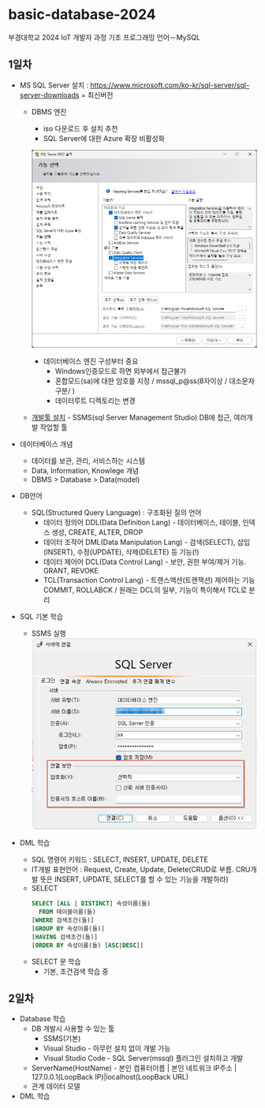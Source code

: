 # basic-database-2024
부경대학교 2024 IoT 개발자 과정 기초 프로그래밍 언어－MySQL


## 1일차
-  MS SQL Server 설치 : https://www.microsoft.com/ko-kr/sql-server/sql-server-downloads = 최신버전
    - DBMS 엔진 
        - iso 다운로드 후 설치 추천
        - SQL Server에 대한 Azure 확장 비활성화

        ![기능선택](https://raw.githubusercontent.com/YooChangWoo/basic-database-2024/main/images/db001.png)

        - 데이터베이스 엔진 구성부터 중요
            - Windows인증모드로 하면 외부에서 접근불가
            - 혼합모드(sa)에 대한 암호를 지정 / mssql_p@ss(8자이상 / 대소문자 구분/ )
            - 데이터루트 디렉토리는 변경
    - [개발툴 설치](https://learn.microsoft.com/ko-kr/sql/ssms/download-sql-server-management-studio-ssms?view=sql-server-ver16)
            - SSMS(sql Server Management Studio) DB에 접근, 여러개발 작업할 툴

- 데이터베이스 개념
    - 데이터를 보관, 관리, 서비스하는 시스템
    - Data, Information, Knowlege 개념
    - DBMS > Database > Data(model)

- DB언어
    - SQL(Structured Query Language) : 구조화된 질의 언어
        - 데이터 정의어 DDL(Data Definition Lang) - 데이터베이스, 테이블, 인덱스 생성, CREATE, ALTER, DROP
        - 데이터 조작어 DML(Data Manipulation Lang) - 검색(SELECT), 삽입(INSERT), 수정(UPDATE), 삭제(DELETE) 등 기능(!)
        - 데이터 제어어 DCL(Data Control Lang) - 보안, 권한 부여/제거 기능. GRANT, REVOKE
        - TCL(Transaction Control Lang) - 트랜스액션(트랜잭션) 제어하는 기능 COMMIT, ROLLABCK / 원래는 DCL의 일부, 기능이 특이해서 TCL로 분리

- SQL 기본 학습
    - SSMS 실행
    ![SSMS로그인](https://raw.githubusercontent.com/YooChangWoo/basic-database-2024/main/images/db002.png)
- DML 학습
    - SQL 명령어 키워드 : SELECT, INSERT, UPDATE, DELETE
    - IT개발 표현언어 : Request, Create, Update, Delete(CRUD로 부름. CRU개발 뜻은 INSERT, UPDATE, SELECT를 할 수 있는 기능을 개발하라)
    - SELECT
        ```sql
        SELECT [ALL | DISTINCT] 속성이름(들)
          FROM 테이블이름(들)
        [WHERE 검색조건(들)]
        [GROUP BY 속성이름(들)]
        [HAVING 검색조건(들)]
        [ORDER BY 속성이름(들) [ASC|DESC]]
        ```
    - SELECT 문 학습
        - 기본, 조건검색 학습 중    
## 2일차
- Database 학습
    - DB 개발시 사용할 수 있는 툴
        - SSMS(기본)
        - Visual Studio - 아무런 설치 없이 개발 가능
        - Visual Studio Code - SQL Server(mssql) 플러그인 설치하고 개발
    - ServerName(HostName) - 본인 컴퓨터이름 | 본인 네트워크 IP주소 | 127.0.0.1(LoopBack IP)|localhost(LoopBack URL)
    - 관계 데이터 모델
- DML 학습